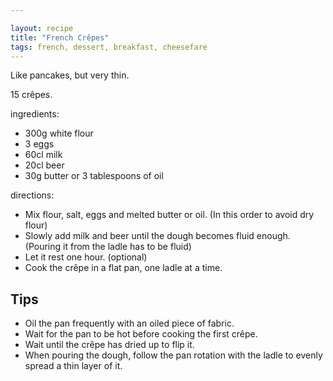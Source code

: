 ```yaml
---

layout: recipe
title: "French Crêpes"
tags: french, dessert, breakfast, cheesefare
---
```

Like pancakes, but very thin.

15 crêpes.

ingredients:
- 300g white flour
- 3 eggs
- 60cl milk
- 20cl beer
- 30g butter or 3 tablespoons of oil

directions:
- Mix flour, salt, eggs and melted butter or oil. (In this order to avoid dry flour)
- Slowly add milk and beer until the dough becomes fluid enough. (Pouring it from the ladle has to be fluid)
- Let it rest one hour. (optional)
- Cook the crêpe in a flat pan, one ladle at a time.

## Tips

- Oil the pan frequently with an oiled piece of fabric.
- Wait for the pan to be hot before cooking the first crêpe.
- Wait until the crêpe has dried up to flip it.
- When pouring the dough, follow the pan rotation with the ladle to evenly spread a thin layer of it.

